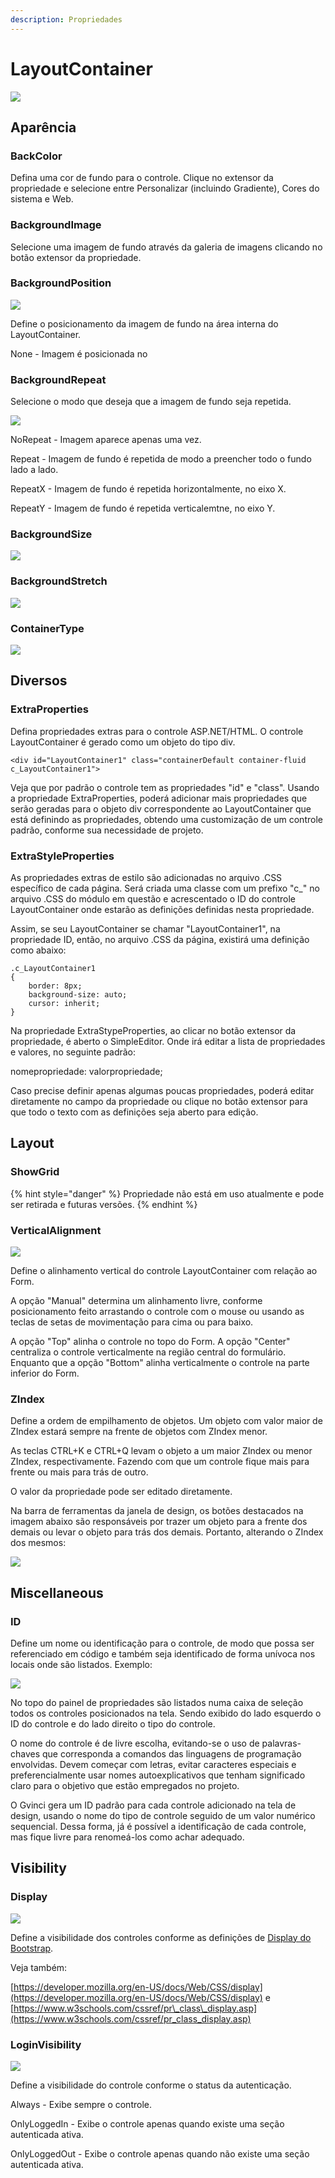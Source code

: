 ```yaml
---
description: Propriedades
---
```


# LayoutContainer

![](../../../../../.gitbook/assets/image%20%2895%29.png)

## Aparência

### BackColor

Defina uma cor de fundo para o controle. Clique no extensor da propriedade e selecione entre Personalizar \(incluindo Gradiente\), Cores do sistema e Web.

### BackgroundImage

Selecione uma imagem de fundo através da galeria de imagens clicando no botão extensor da propriedade.

### BackgroundPosition

![](../../../../../.gitbook/assets/image%20%2898%29.png)

Define o posicionamento da imagem de fundo na área interna do LayoutContainer.

None - Imagem é posicionada no 



### BackgroundRepeat

Selecione o modo que deseja que a imagem de fundo seja repetida.

![](../../../../../.gitbook/assets/image%20%28110%29.png)

NoRepeat - Imagem aparece apenas uma vez.

Repeat - Imagem de fundo é repetida de modo a preencher todo o fundo lado a lado.

RepeatX - Imagem de fundo é repetida horizontalmente, no eixo X.

RepeatY - Imagem de fundo é repetida verticalemtne, no eixo Y.

### BackgroundSize

![](../../../../../.gitbook/assets/image%20%28102%29.png)

### BackgroundStretch

![](../../../../../.gitbook/assets/image%20%2894%29.png)

### ContainerType

![](../../../../../.gitbook/assets/image%20%2888%29.png)

## Diversos

### ExtraProperties

Defina propriedades extras para o controle ASP.NET/HTML. O controle LayoutContainer é gerado como um objeto do tipo div.

```text
<div id="LayoutContainer1" class="containerDefault container-fluid c_LayoutContainer1">
```

Veja que por padrão o controle tem as propriedades "id" e "class". Usando a propriedade ExtraProperties, poderá adicionar mais propriedades que serão geradas para o objeto div correspondente ao LayoutContainer que está definindo as propriedades, obtendo uma customização de um controle padrão, conforme sua necessidade de projeto.

### ExtraStyleProperties

As propriedades extras de estilo são adicionadas no arquivo .CSS específico de cada página. Será criada uma classe com um prefixo "c\_" no arquivo .CSS do módulo em questão e acrescentado o ID do controle LayoutContainer onde estarão as definições definidas nesta propriedade.

Assim, se seu LayoutContainer se chamar "LayoutContainer1", na propriedade ID, então, no arquivo .CSS da página, existirá uma definição como abaixo:

```text
.c_LayoutContainer1
{
	border: 8px;
	background-size: auto;
	cursor: inherit;
}
```

Na propriedade ExtraStypeProperties, ao clicar no botão extensor da propriedade, é aberto o SimpleEditor. Onde irá editar a lista de propriedades e valores, no seguinte padrão:

nomepropriedade: valorpropriedade;

Caso precise definir apenas algumas poucas propriedades, poderá editar diretamente no campo da propriedade ou clique no botão extensor para que todo o texto com as definições seja aberto para edição.

## Layout

### ShowGrid

{% hint style="danger" %}
Propriedade não está em uso atualmente e pode ser retirada e futuras versões.
{% endhint %}

### VerticalAlignment

![](../../../../../.gitbook/assets/image%20%2889%29.png)

Define o alinhamento vertical do controle LayoutContainer com relação ao Form.

A opção "Manual" determina um alinhamento livre, conforme posicionamento feito arrastando o controle com o mouse ou usando as teclas de setas de movimentação para cima ou para baixo.

A opção "Top" alinha o controle no topo do Form. A opção "Center" centraliza o controle verticalmente na região central do formulário. Enquanto que a opção "Bottom" alinha verticalmente o controle na parte inferior do Form.

### ZIndex

Define a ordem de empilhamento de objetos. Um objeto com valor maior de ZIndex estará sempre na frente de objetos com ZIndex menor.

As teclas CTRL+K e CTRL+Q levam o objeto a um maior ZIndex ou menor ZIndex, respectivamente. Fazendo com que um controle fique mais para frente ou mais para trás de outro.

O valor da propriedade pode ser editado diretamente.

Na barra de ferramentas da janela de design, os botões destacados na imagem abaixo são responsáveis por trazer um objeto para a frente dos demais ou levar o objeto para trás dos demais. Portanto, alterando o ZIndex dos mesmos:

![](../../../../../.gitbook/assets/image%20%2896%29.png)

## Miscellaneous

### ID

Define um nome ou identificação para o controle, de modo que possa ser referenciado em código e também seja identificado de forma unívoca nos locais onde são listados. Exemplo:

![](../../../../../.gitbook/assets/image%20%2892%29.png)

No topo do painel de propriedades são listados numa caixa de seleção todos os controles posicionados na tela. Sendo exibido do lado esquerdo o ID do controle e do lado direito o tipo do controle.

O nome do controle é de livre escolha, evitando-se o uso de palavras-chaves que corresponda a comandos das linguagens de programação envolvidas. Devem começar com letras, evitar caracteres especiais e preferencialmente usar nomes autoexplicativos que tenham significado claro para o objetivo que estão empregados no projeto.

O Gvinci gera um ID padrão para cada controle adicionado na tela de design, usando o nome do tipo de controle seguido de um valor numérico sequencial. Dessa forma, já é possível a identificação de cada controle, mas fique livre para renomeá-los como achar adequado.

## Visibility

### Display

![](../../../../../.gitbook/assets/image%20%28104%29.png)

Define a visibilidade dos controles conforme as definições de [Display do Bootstrap](https://getbootstrap.com/docs/4.0/utilities/display/). 

Veja também:

[https://developer.mozilla.org/en-US/docs/Web/CSS/display](https://developer.mozilla.org/en-US/docs/Web/CSS/display) e [https://www.w3schools.com/cssref/pr\_class\_display.asp](https://www.w3schools.com/cssref/pr_class_display.asp)

### LoginVisibility

![](../../../../../.gitbook/assets/image%20%28112%29.png)

Define a visibilidade do controle conforme o status da autenticação.

Always - Exibe sempre o controle.

OnlyLoggedIn - Exibe o controle apenas quando existe uma seção autenticada ativa.

OnlyLoggedOut - Exibe o controle apenas quando não existe uma seção autenticada ativa.



